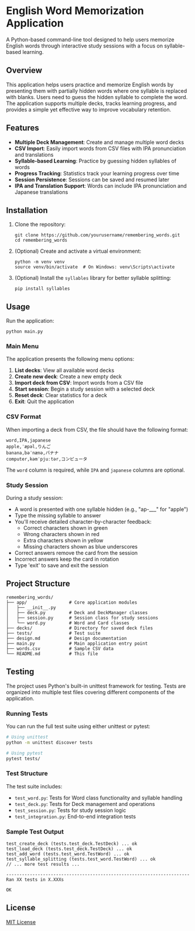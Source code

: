 # English Word Memorization Application

A Python-based command-line tool designed to help users memorize English words through interactive study sessions with a focus on syllable-based learning.

## Overview

This application helps users practice and memorize English words by presenting them with partially hidden words where one syllable is replaced with blanks. Users need to guess the hidden syllable to complete the word. The application supports multiple decks, tracks learning progress, and provides a simple yet effective way to improve vocabulary retention.

## Features

- **Multiple Deck Management**: Create and manage multiple word decks
- **CSV Import**: Easily import words from CSV files with IPA pronunciation and translations
- **Syllable-based Learning**: Practice by guessing hidden syllables of words
- **Progress Tracking**: Statistics track your learning progress over time
- **Session Persistence**: Sessions can be saved and resumed later
- **IPA and Translation Support**: Words can include IPA pronunciation and Japanese translations

## Installation

1. Clone the repository:
   ```
   git clone https://github.com/yourusername/remembering_words.git
   cd remembering_words
   ```

2. (Optional) Create and activate a virtual environment:
   ```
   python -m venv venv
   source venv/bin/activate  # On Windows: venv\Scripts\activate
   ```

3. (Optional) Install the `syllables` library for better syllable splitting:
   ```
   pip install syllables
   ```

## Usage

Run the application:
```
python main.py
```

### Main Menu

The application presents the following menu options:

1. **List decks**: View all available word decks
2. **Create new deck**: Create a new empty deck
3. **Import deck from CSV**: Import words from a CSV file
4. **Start session**: Begin a study session with a selected deck
5. **Reset deck**: Clear statistics for a deck
6. **Exit**: Quit the application

### CSV Format

When importing a deck from CSV, the file should have the following format:
```
word,IPA,japanese
apple,ˈæpəl,りんご
banana,bəˈnænə,バナナ
computer,kəmˈpjuːtər,コンピュータ
```

The `word` column is required, while `IPA` and `japanese` columns are optional.

### Study Session

During a study session:
- A word is presented with one syllable hidden (e.g., "ap-___" for "apple")
- Type the missing syllable to answer
- You'll receive detailed character-by-character feedback:
  - Correct characters shown in green
  - Wrong characters shown in red
  - Extra characters shown in yellow
  - Missing characters shown as blue underscores
- Correct answers remove the card from the session
- Incorrect answers keep the card in rotation
- Type 'exit' to save and exit the session

## Project Structure

```
remembering_words/
├── app/                # Core application modules
│   ├── __init__.py
│   ├── deck.py         # Deck and DeckManager classes
│   ├── session.py      # Session class for study sessions
│   └── word.py         # Word and Card classes
├── decks/              # Directory for saved deck files
├── tests/              # Test suite
├── design.md           # Design documentation
├── main.py             # Main application entry point
├── words.csv           # Sample CSV data
└── README.md           # This file
```

## Testing

The project uses Python's built-in unittest framework for testing. Tests are organized into multiple test files covering different components of the application.

### Running Tests

You can run the full test suite using either unittest or pytest:

```bash
# Using unittest
python -m unittest discover tests

# Using pytest
pytest tests/
```

### Test Structure

The test suite includes:
- `test_word.py`: Tests for Word class functionality and syllable handling
- `test_deck.py`: Tests for Deck management and operations
- `test_session.py`: Tests for study session logic
- `test_integration.py`: End-to-end integration tests

### Sample Test Output

```
test_create_deck (tests.test_deck.TestDeck) ... ok
test_load_deck (tests.test_deck.TestDeck) ... ok
test_add_word (tests.test_word.TestWord) ... ok
test_syllable_splitting (tests.test_word.TestWord) ... ok
// ... more test results ...

----------------------------------------------------------------------
Ran XX tests in X.XXXs

OK
```

## License

[MIT License](LICENSE)